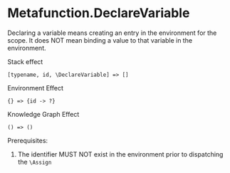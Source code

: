 # Metafunction.DeclareVariable

Declaring a variable means creating an entry in the environment for the scope.  It does NOT mean binding a value to that variable in the environment.

Stack effect

    [typename, id, \DeclareVariable] => []

Environment Effect

    {} => {id -> ?}

Knowledge Graph Effect

    () => ()

Prerequisites:

1. The identifier MUST NOT exist in the environment prior to dispatching the `\Assign`
